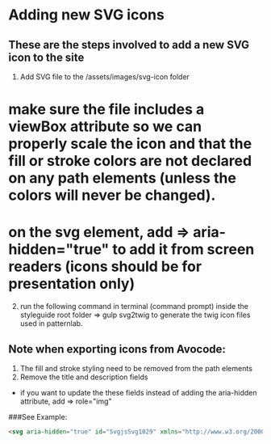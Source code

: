 # Adding new SVG icons
## These are the steps involved to add a new SVG icon to the site
1. Add SVG file to the /assets/images/svg-icon folder
# make sure the file includes a viewBox attribute so we can properly scale the icon and that the fill or stroke colors are not declared on any path elements (unless the colors will never be changed).
# on the svg element, add => aria-hidden="true" to add it from screen readers (icons should be for presentation only)
2. run the following command in terminal (command prompt) inside the styleguide root folder => gulp svg2twig to generate the twig icon files used in patternlab.

## Note when exporting icons from Avocode:
1. The fill and stroke styling need to be removed from the path elements
2. Remove the title and description fields
* if you want to update the these fields instead of adding the aria-hidden attribute, add => role="img"

###See Example:
```html
<svg aria-hidden="true" id="SvgjsSvg1029" xmlns="http://www.w3.org/2000/svg" version="1.1" xmlns:xlink="http://www.w3.org/1999/xlink" xmlns:svgjs="http://svgjs.com/svgjs" width="14" height="16" viewBox="0 0 14 16">
```